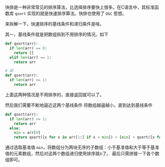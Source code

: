快排是一种非常常见的排序算法，比选择排序要快上很多。在C语言中，其标准函数库 `qsort` 实现的就是快速排序算法。快排也使用了 `D&C` 思想。

来拆解一下，快速排序的基线条件和递归条件是啥。

其一，基线条件就是把数组拆到不用排序的情况。如下

```python
def qsort(arr):
  if len(arr) == 0:
    return []
  elif len(arr) == 1:
    return arr

# 即
def qsort(arr):
  if len(arr) <= 1:
    return arr
```

上面这两种情况是不用排序的，直接返回就可以了。

然后我们需要不断地逼近这两个基线条件
将数组越逼越小，直到达到基线条件

```python
def qsort(arr):
  if len(arr) <= 1:
    return arr
  else:
    min = arr[0]
    return qsort([x for x in arr[1:] if x < min]) + [min] + qsort([x for x in arr[1:] if x >= min])
```

通过选取基准值 `min`，将数组分为两块无序的子数组：小于基准值和大于等于基准值的元素数组，然后对这两个数组递归使用排序就o了。
最后只需拼接一下各个数组即可。
